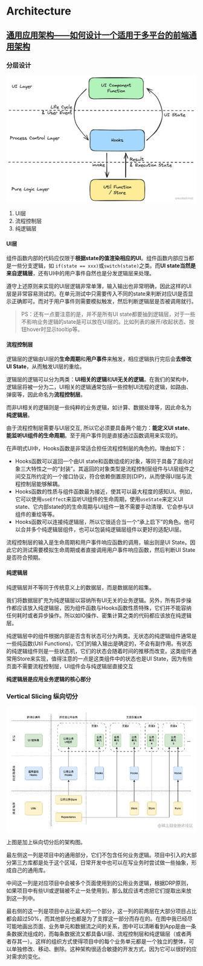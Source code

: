 # Architecture


## [通用应用架构——如何设计一个适用于多平台的前端通用架构](https://juejin.cn/post/7390569548367970314)

### 分层设计

![](./image/architecture_1_layer.png)

1. UI层
2. 流程控制层
3. 纯逻辑层

#### UI层

组件函数内部的代码应仅限于**根据state的值渲染相应的UI**。组件函数内部应当都是一些分支逻辑，如 `if(state == xxx)`或`switch(state)`之类。而**UI state当然是来自逻辑层**，还有UI中的用户事件自然也是分发逻辑层来处理。


遵守上述原则来实现的UI层逻辑非常单薄，输入输出也非常明确，因此这样的UI层是非常容易测试的。在单元测试中只需要传入不同的state来判断对应UI是否显示正确即可。而对于用户事件则需要模拟触发，然后判断逻辑层是否被调用就行。

> PS：还有一点要注意的是，并不是所有UI state都要抽到逻辑层，对于一些不影响业务逻辑的state是可以放在UI层的。比如列表的展开/收起状态、按钮hover时显示tooltip等。

#### 流程控制层

逻辑层的逻辑由UI层的**生命周期**和**用户事件**来触发，相应逻辑执行完后会**去修改UI State**，从而触发UI层的重绘。

逻辑层的逻辑可以分为两类：**UI相关的逻辑**和**UI无关的逻辑**。在我们的架构中，逻辑层将被一分为二，UI相关的逻辑通常包括一些控制UI流程的逻辑，如路由、弹窗等，因此命名为**流程控制层**。

而非UI相关的逻辑则是一些纯粹的业务逻辑，如计算、数据处理等，因此命名为**纯逻辑层**。

由于流程控制层需要与UI层交互, 所以它必须要具备两个能力：**能定义UI state**、**能监听UI组件的生命周期**。至于用户事件则是直接通过函数调用来实现的。

在声明式UI中，Hooks函数是非常适合担任流程控制层的角色的。理由如下：

- Hooks函数可以返回一个由UI state和函数组成的对象，等同于具备了面向对象三大特性之一的“封装”。其返回的对象类型是流程控制层组件与UI层组件之间交互所约定的一个接口协议，符合依赖倒置原则(DIP)，从而使得UI层与流程控制层能够解耦。
- Hooks函数的性质与组件函数最为接近，使其可以最大程度的感知UI。例如，它可以使用`useEffect`来监听UI组件的生命周期，使用`useState`来定义UI state、它内部state的的生命周期与UI组件一致不需要手动清理、它会参与UI组件的重绘等等。
- Hooks函数可以连接纯逻辑层，所以它很适合当一个“承上启下”的角色。他可以合并多个纯逻辑层组件，也可以包装纯逻辑层组件以更好的适配UI层。

流程控制层的输入是生命周期和用户事件响应函数的调用，输出则是UI State。因此它的测试需要模拟生命周期或者直接调用用户事件响应函数，然后判断UI State是否符合预期。

#### 纯逻辑层

纯逻辑层并不等同于传统意义上的数据层，而是数据层的超集。

我们将数据层扩充为纯逻辑层以容纳所有UI无关的业务逻辑。另外，所有异步操作都应该放入纯逻辑层，因为组件函数与Hooks函数性质特殊，它们并不能容纳任何耗时或者异步操作。所以如IO操作、密集计算之类的代码都应该放在纯逻辑层。

纯逻辑层中的组件根据内部是否含有状态可分为两类。无状态的纯逻辑组件通常是一些纯函数(Util Functions)，它们的输入输出是确定的，不会有副作用。有状态的纯逻辑组件则是一些状态机，它们的状态会随着时间的推移而改变。这类组件通常用Store来实现，值得注意的一点是这类组件中的状态也是UI State，因为有些页面不需要流程控制层，UI组件会与纯逻辑层直接交互

**纯逻辑层是应用业务逻辑的核心部分**

### Vertical Slicing 纵向切分

![](./image/architecture_2_vertical_layer.png)

上图是加上纵向切分后的架构图。

最左侧这一列是项目中的通用部分，它们不包含任何业务逻辑。项目中引入的大部分第三方库都是处于这个区域，日常开发中也可以在写业务时尝试做一些抽象，形成自己的通用库。

中间这一列是对应项目中会被多个页面使用到的公用业务逻辑，根据DRP原则，如果项目中有些UI或逻辑被不止一处使用到，那么就应该考虑把它们提取出来放到这一列中。

最右侧的这一列是项目中占比最大的一个部分，这一列的前两层在大部分项目占比都会超过50%，而其他部分也都是为了支撑这一部分而存在的。在图中我已经尽可能地画出页面、业务单元和数据流之间的关系，图中可以清晰看到App是由一条条数据流组成的，而每条数据流又都具备UI层、流程控制层和纯逻辑层（或者两者存其一）。这样的组织方式使得项目中的每个业务单元都是一个独立的整体，可以单独修改、移动、删除。这种架构很适合敏捷的开发方式，因为它可以很好的应对需求的变化。

